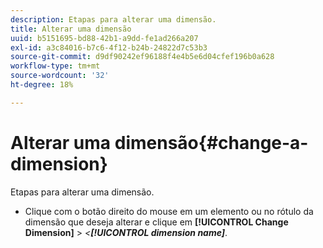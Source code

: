 ```yaml
---
description: Etapas para alterar uma dimensão.
title: Alterar uma dimensão
uuid: b5151695-bd88-42b1-a9dd-fe1ad266a207
exl-id: a3c84016-b7c6-4f12-b24b-24822d7c53b3
source-git-commit: d9df90242ef96188f4e4b5e6d04cfef196b0a628
workflow-type: tm+mt
source-wordcount: '32'
ht-degree: 18%

---
```


# Alterar uma dimensão{#change-a-dimension}

Etapas para alterar uma dimensão.

* Clique com o botão direito do mouse em um elemento ou no rótulo da dimensão que deseja alterar e clique em **[!UICONTROL Change Dimension]** > *&lt;**[!UICONTROL dimension name]***.
